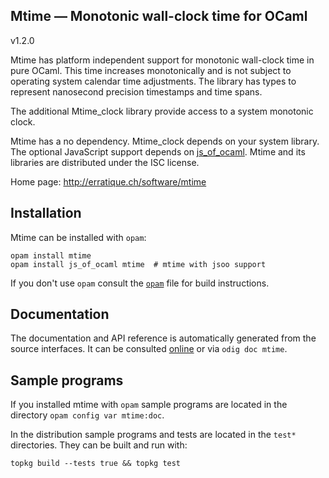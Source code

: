 Mtime — Monotonic wall-clock time for OCaml
-------------------------------------------------------------------------------
v1.2.0

Mtime has platform independent support for monotonic wall-clock time
in pure OCaml. This time increases monotonically and is not subject to
operating system calendar time adjustments. The library has types to
represent nanosecond precision timestamps and time spans.

The additional Mtime_clock library provide access to a system
monotonic clock.

Mtime has a no dependency. Mtime_clock depends on your system library.
The optional JavaScript support depends on [js_of_ocaml][jsoo]. Mtime
and its libraries are distributed under the ISC license.

[jsoo]: http://ocsigen.org/js_of_ocaml/

Home page: http://erratique.ch/software/mtime  

## Installation

Mtime can be installed with `opam`:

    opam install mtime
    opam install js_of_ocaml mtime  # mtime with jsoo support

If you don't use `opam` consult the [`opam`](opam) file for build
instructions.

## Documentation

The documentation and API reference is automatically generated from
the source interfaces. It can be consulted [online][doc] or via
`odig doc mtime`.

[doc]: http://erratique.ch/software/mtime/doc


## Sample programs

If you installed mtime with `opam` sample programs are located in
the directory `opam config var mtime:doc`.

In the distribution sample programs and tests are located in the
`test*` directories. They can be built and run with:

    topkg build --tests true && topkg test

